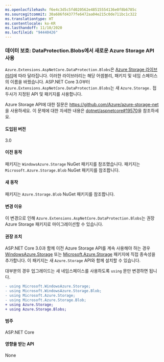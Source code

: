 ```yaml
---
ms.openlocfilehash: f6e4c3d5c5fd020562e48515554136e0f8b6785c
ms.sourcegitcommit: 30a686fd4377fe6472aa04e215c0de711bc1c322
ms.translationtype: HT
ms.contentlocale: ko-KR
ms.lasthandoff: 11/10/2020
ms.locfileid: "94440426"
---
```

### <a name="data-protection-dataprotectionblobs-uses-new-azure-storage-apis"></a>데이터 보호: DataProtection.Blobs에서 새로운 Azure Storage API 사용

`Azure.Extensions.AspNetCore.DataProtection.Blobs`은 [Azure Storage 라이브러리](https://github.com/Azure/azure-storage-net)에 따라 달라집니다. 이러한 라이브러리는 해당 어셈블리, 패키지 및 네임 스페이스의 이름을 바꿨습니다. ASP.NET Core 3.0부터 `Azure.Extensions.AspNetCore.DataProtection.Blobs`는 새 `Azure.Storage.` 접두사가 지정된 API 및 패키지를 사용합니다.

Azure Storage API에 대한 질문은 <https://github.com/Azure/azure-storage-net>을 사용하세요. 이 문제에 대한 자세한 내용은 [dotnet/aspnetcore#19570](https://github.com/dotnet/aspnetcore/issues/19570)을 참조하세요.

#### <a name="version-introduced"></a>도입된 버전

3.0

#### <a name="old-behavior"></a>이전 동작

패키지는 `WindowsAzure.Storage` NuGet 패키지를 참조했습니다.
패키지는 `Microsoft.Azure.Storage.Blob` NuGet 패키지를 참조합니다.

#### <a name="new-behavior"></a>새 동작

패키지는 `Azure.Storage.Blob` NuGet 패키지를 참조합니다.

#### <a name="reason-for-change"></a>변경 이유

이 변경으로 인해 `Azure.Extensions.AspNetCore.DataProtection.Blobs`는 권장 Azure Storage 패키지로 마이그레이션할 수 있습니다.

#### <a name="recommended-action"></a>권장 조치

ASP.NET Core 3.0과 함께 이전 Azure Storage API를 계속 사용해야 하는 경우 [WindowsAzure.Storage](https://www.nuget.org/packages/WindowsAzure.Storage/) 또는 [Microsoft.Azure.Storage](https://www.nuget.org/packages/Microsoft.Azure.Storage.Blob/) 패키지에 직접 종속성을 추가합니다. 이 패키지는 새 `Azure.Storage` API와 함께 설치할 수 있습니다.

대부분의 경우 업그레이드는 새 네임스페이스를 사용하도록 `using` 문만 변경하면 됩니다.

```diff
- using Microsoft.WindowsAzure.Storage;
- using Microsoft.WindowsAzure.Storage.Blob;
- using Microsoft.Azure.Storage;
- using Microsoft.Azure.Storage.Blob;
+ using Azure.Storage;
+ using Azure.Storage.Blobs;
```

#### <a name="category"></a>범주

ASP.NET Core

#### <a name="affected-apis"></a>영향을 받는 API

None

<!-- 

#### Affected APIs

Not detectable via API analysis

-->
